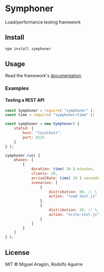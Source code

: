 # Symphoner

Load/performance testing framework

## Install

```bash
npm install symphoner
```

## Usage

Read the framework's [documentation](./docs/).

### Examples

#### Testing a REST API

```javascript
const Symphoner = require( "symphoner" );
const time = require( "symphoner/time" );

const symphoner = new Symphoner( {
	statsd: {
	    host: "localhost",
	    port: 8125
	}
} );

symphoner.run( {
    phases: [
        {
            duration: time( 20 ).minutes,
            clients: 20,
            arrivalRate: time( 10 ).seconds
            scenarios: [
                {
                    distribution: 80, // %
                    action: "read-test.js"
                },
                {
                    distribution: 20, // %,
                    action: "write-test.js"
                }
            ]
        }
    ]
} );
```

## License

MIT © Miguel Aragón, Rodolfo Aguirre
